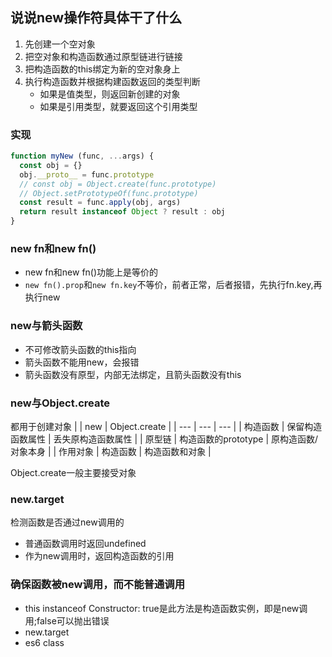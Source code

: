 ## 说说new操作符具体干了什么
1. 先创建一个空对象
2. 把空对象和构造函数通过原型链进行链接
3. 把构造函数的this绑定为新的空对象身上
4. 执行构造函数并根据构建函数返回的类型判断
     - 如果是值类型，则返回新创建的对象
     - 如果是引用类型，就要返回这个引用类型

### 实现
```js
function myNew (func, ...args) {
  const obj = {}
  obj.__proto__ = func.prototype
  // const obj = Object.create(func.prototype)
  // Object.setPrototypeOf(func.prototype)
  const result = func.apply(obj, args)
  return result instanceof Object ? result : obj
}
```

### new fn和new fn()
- new fn和new fn()功能上是等价的
- `new fn().prop`和`new fn.key`不等价，前者正常，后者报错，先执行fn.key,再执行new

### new与箭头函数
- 不可修改箭头函数的this指向
- 箭头函数不能用new，会报错
- 箭头函数没有原型，内部无法绑定，且箭头函数没有this

### new与Object.create
都用于创建对象
|  | new | Object.create |
| --- | --- | --- |
| 构造函数 | 保留构造函数属性 | 丢失原构造函数属性 |
| 原型链 | 构造函数的prototype | 原构造函数/对象本身 |
| 作用对象 | 构造函数 | 构造函数和对象 |

Object.create一般主要接受对象

### new.target
检测函数是否通过new调用的
  - 普通函数调用时返回undefined
  - 作为new调用时，返回构造函数的引用

### 确保函数被new调用，而不能普通调用
- this instanceof Constructor: true是此方法是构造函数实例，即是new调用;false可以抛出错误
- new.target
- es6 class